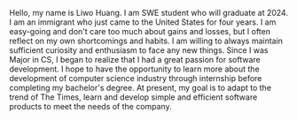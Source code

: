 Hello, my name is Liwo Huang. I am SWE student who will graduate at 2024.
I am an immigrant who just came to the United States for four years.  I am easy-going and don't care too much about gains and losses, but I often reflect on my own shortcomings and habits.  I am willing to always maintain sufficient curiosity and enthusiasm to face any new things.  Since I was Major in CS, I began to realize that I had a great passion for software development.  I hope to have the opportunity to learn more about the development of computer science industry through internship before completing my bachelor's degree.  At present, my goal is to adapt to the trend of The Times, learn and develop simple and efficient software products to meet the needs of the company.
